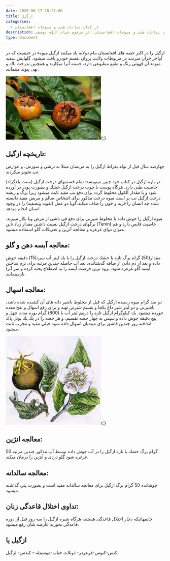 ```yaml
---
date: 2020-06-17 20:21:00
title: ازگیل
categories:
  - از کتاب نباتات طبی و میوجات افغانستان
description: معرفی ازگیل از کتاب نباتات طبی و میوجات افغانستان اثر مرحوم حیات الله یوسفی
type: Document
---
```


ازگیل را در اكثر حصه های افغانستان بنام دولانه یاد ميكنند ازگیل میوهء در ختیست كه در اواخر خزان میرسد در مربوطات ولایت پروان بقسم خودرو یافت ميشود. گلهایش سفید میوهء آن قهوئی رنگ و طمع مطبوعی دارد، خسته آنرا ميكارند و همچنین بدرخت ناك و بهی پیوند مینمایند.

![](/uploads/medlar-azgil.jpg){:}

## تاریخچه ازگیل:

چهارصد سال قبل از تولد بقراط ازگیل را به مریضان مبتلا به ترشی و سوزش، و عوارض تب تجویز میكردند.

(سنت بلدگراد) در باره ازگیل در كتاب خود چنین مینویسد: تمام قسمتهای درخت ازگيل خاصیت طبی دارد. هرگاه پوست یا چوب درخت ازگيل خشك و بصورت پودر در آورده شود و با مقدار الكول مخلوط گردد برای دفع تب مفيد ثابت ميشود زيرا برگ و ريشه درخت ازگيل تب بر است ميوه درخت مذكور برای اشخاص سالم و مريض مفيد دانسته شده چه انسان را فربه و خون را صاف ميكند.گويا دو عمل (تقويه وتصفيه) را در وجود انسان انجام ميدهد.

ميوه ازگيل را جوش داده با مخلوط شيرنی برای دفع قی ناشی از مرض وبا بكار ميبرند. برگهای درخت ازگيل نسبت داشتن مقدار زياد تانن (Tanin) خاصيت قابص دارد و هم بعنوان دوای غرغره و معالجه آنژين و تحريكات گلو استفاده ميشود.

## معالجه آبسه دهن و گلو:

مقدار(50) گرام برگ تازه يا خشك درخت ازگيل را با يك ليتر آب سرد(15) دقيقه جوش داده و بعد از دم دادن از صافه گذشتانده، بعد آب حاصله چندين مرتبه برای نرم ساختن آبسه گلو غرغره شود. بزود ترين فرصت آبسه را به اصطلاح پخته كرده و سر آنرا بازمينمايند.

## معالجه اسهال:

دو صد گرام ميوه رسيده ازگيل كه قبل از مخلوط باشير دانه های آن كشيده شده باشد، باشيرنی و دو لیتر شیر داغ يكجا و بقسم شيرنی تهيه و برای رفع اسهال و نفخ معده خورده ميشود. يك كيلوگرام ازگيل تازه را درنيم ليتر آب با (800) گرام بوره مدت چهل و پنچ دقيقه جوش داده و سپس به چهار حصه تقسيم، و هر حصه را در يك يك بوتل پاك انداخته روز چندين قاشق برای مبتديان اسهال داده شود خيلی مفيد و مجرب ثابت ميشود.

![](/uploads/azgil.jpg){:}

## معالجه انژين:

50 گرام برگ خشك يا تازه ازگيل را در آب جوش داده توسط آب مذكور چندين مرتبه غرغره شود گلو دردی و آنژين را درمان ميكند.

## معالجه سالدانه:

جوشانده 50 گرام برگ ازگيل برای معالجه سالدانه مفيد است و بصورت پتی گذاشته ميشود.

## تداوی اختلال قاعدگی زنان:

خانمهائيكه دچار اختلال قاعدگی هستند، هرگاه شيره ازگيل را سه روز قبل از دوره قاعدگی بخورند عارضه شان رفع ميشود.

## ازگیل يا

كنس-كنوس-فرعردر- ذوثلاث حباب-موشمله – كندس- لژگيل.